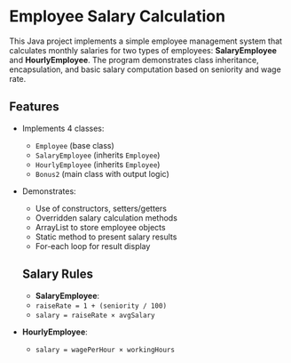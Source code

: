 # Employee Salary Calculation
This Java project implements a simple employee management system that calculates monthly salaries for two types of employees: **SalaryEmployee** and **HourlyEmployee**. The program demonstrates class inheritance, encapsulation, and basic salary computation based on seniority and wage rate.

## Features
- Implements 4 classes:
  - `Employee` (base class)
  - `SalaryEmployee` (inherits `Employee`)
  - `HourlyEmployee` (inherits `Employee`)
  - `Bonus2` (main class with output logic)
- Demonstrates:
  - Use of constructors, setters/getters
  - Overridden salary calculation methods
  - ArrayList to store employee objects
  - Static method to present salary results
  - For-each loop for result display
 
  ## Salary Rules
  - **SalaryEmployee**:  
  - `raiseRate = 1 + (seniority / 100)`  
  - `salary = raiseRate × avgSalary`

- **HourlyEmployee**:  
  - `salary = wagePerHour × workingHours`
